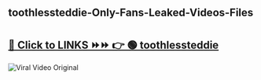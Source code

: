 
 ## toothlessteddie-Only-Fans-Leaked-Videos-Files

# <h2><a href="https://mediaupload.pro?toothlessteddie">🔗 Click to LINKS ⏩⏩ 👉 🟢 toothlessteddie </a></h2>

<a href="https://mediaupload.pro?toothlessteddie" rel="nofollow" data-target="animated-image.originalLink"><img src="https://i.ibb.co.com/xMMVF88/686577567.gif" alt="Viral Video Original" style="max-width: 100%; display: inline-block;" data-target="animated-image.originalImage"></a>